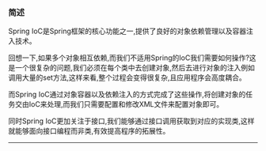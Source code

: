 ### 简述

Spring IoC是Spring框架的核心功能之一,提供了良好的对象依赖管理以及容器注入技术。

回想一下,如果多个对象相互依赖,而我们不适用Spring的IoC我们需要如何操作?这是一个很复杂的问题,我们必须在每个类中去创建对象,然后去进行对象的注入例如调用大量的set方法,这样来看,整个过程会变得很复杂,且应用程序会高度耦合。

而Spring IoC通过对象容器以及依赖注入的方式完成了这些操作,将创建对象的任务交由IoC来处理,而我们只需要配置和修改XML文件来配置对象即可。

同时Spring IoC更加关注于接口,我们能够通过接口调用获取到对应的实现类,这样就能够面向接口编程而非类,有效提高程序的拓展性。

-------------



